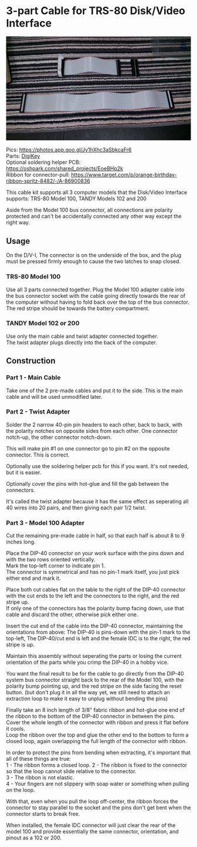 # 3-part Cable for TRS-80 Disk/Video Interface

![](kit.jpg)

Pics: https://photos.app.goo.gl/Jy1hXhc3aSbkcaFr6  
Parts: [DigiKey](https://www.digikey.com/short/22hnb0rh)  
Optional soldering helper PCB: https://oshpark.com/shared_projects/EoeBHp2k  
Ribbon for connector-pull: https://www.target.com/p/orange-birthday-ribbon-spritz-8482/-/A-86900836

This cable kit supports all 3 computer models that the Disk/Video Interface supports: TRS-80 Model 100, TANDY Models 102 and 200

Aside from the Model 100 bus connector, all connections are polarity protected and can't be accidentally connected any other way except the right way.

## Usage
On the D/V-I, The connector is on the underside of the box, and the plug must be pressed firmly enough to cause the two latches to snap closed.

### TRS-80 Model 100  
Use all 3 parts connected together.
Plug the Model 100 adapter cable into the bus connector socket with the cable going directly towards the rear of the computer without having to fold back over the top of the bus connector.
The red stripe should be towards the battery compartment.

### TANDY Model 102 or 200
Use only the main cable and twist adapter connected together.  
The twist adapter plugs directly into the back of the computer.

## Construction

### Part 1 - Main Cable  
Take one of the 2 pre-made cables and put it to the side. This is the main cable and will be used unmodified later.

### Part 2 - Twist Adapter  
Solder the 2 narrow 40-pin pin headers to each other, back to back, with the polarity notches on opposite sides from each other. One connector notch-up, the other connector notch-down.  

This will make pin #1 on one connector go to pin #2 on the opposite connector. This is correct.  

Optionally use the soldering helper pcb for this if you want. It's not needed, but it is easier.  

Optionally cover the pins with hot-glue and fill the gab between the connectors.  

It's called the twist adapter because it has the same effect as seperating all 40 wires into 20 pairs, and then giving each pair 1/2 twist.

### Part 3 - Model 100 Adapter
Cut the remaining pre-made cable in half, so that each half is about 8 to 9 inches long.

Place the DIP-40 connector on your work surface with the pins down and with the two rows oriented vertically.  
Mark the top-left corner to indicate pin 1.  
The connector is symmetrical and has no pin-1 mark itself, you just pick either end and mark it.  

Place both cut cables flat on the table to the right of the DIP-40 connector with the cut ends to the left and the connectors to the right, and the red stripe up.  
If only one of the connectors has the polarity bump facing down, use that cable and discard the other, otherwise pick either one.  

Insert the cut end of the cable into the DIP-40 connector, maintaining the orientations from above: The DIP-40 is pins-down with the pin-1 mark to the top-left, The DIP-40/cut end is left and the female IDC is to the right, the red stripe is up.

Maintain this assembly without seperating the parts or losing the current orientation of the parts while you crimp the DIP-40 in a hobby vice.

You want the final result to be for the cable to go directly from the DIP-40 system bus connector straight back to the rear of the Model 100, with the polarity bump pointing up, and the red stripe on the side facing the reset button. (but don't plug it in all the way yet, we still need to attach an extraction loop to make it easy to unplug without bending the pins)

Finally take an 8 inch length of 3/8" fabric ribbon and hot-glue one end of the ribbon to the bottom of the DIP-40 connector in between the pins. Cover the whole length of the connector with ribbon and press it flat before it cools.  
Loop the ribbon over the top and glue the other end to the bottom to form a closed loop, again overlapping the full length of the connector with ribbon.  

In order to protect the pins from bending when extracting, it's important that all of these things are true:  
1 - The ribbon forms a closed loop.
2 - The ribbon is fixed to the connector so that the loop cannot slide relative to the connector.  
3 - The ribbon is not elastic.  
4 - Your fingers are not slippery with soap water or something when pulling on the loop.

With that, even when you pull the loop off-center, the ribbon forces the connector to stay parallel to the socket and the pins don't get bent when the connector starts to break free.

When installed, the female IDC connector will just clear the rear of the model 100 and provide essentially the same connector, orientation, and pinout as a 102 or 200.

